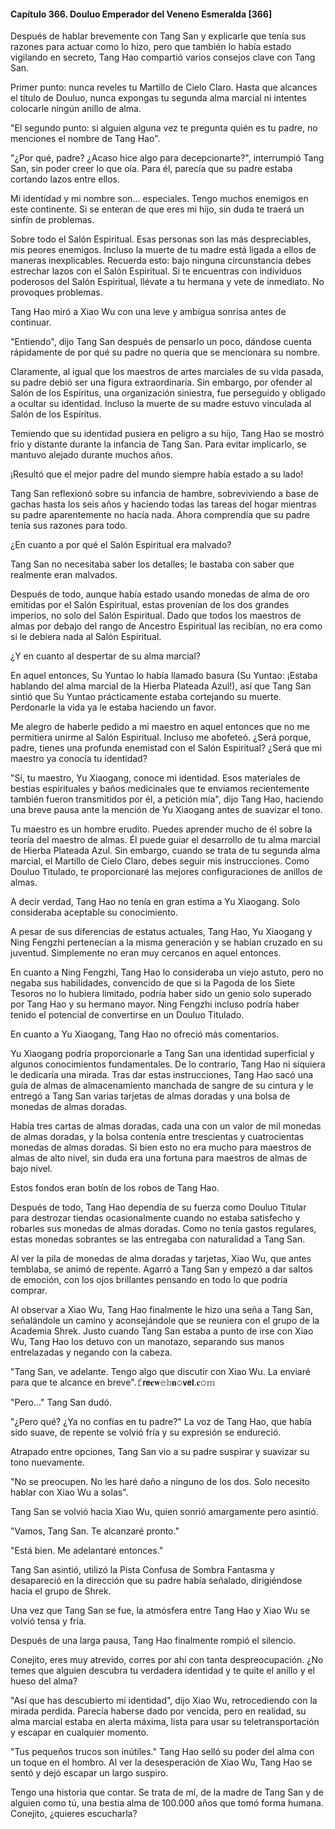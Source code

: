 
#### Capítulo 366. Douluo Emperador del Veneno Esmeralda [366]


Después de hablar brevemente con Tang San y explicarle que tenía sus razones para actuar como lo hizo, pero que también lo había estado vigilando en secreto, Tang Hao compartió varios consejos clave con Tang San.

Primer punto: nunca reveles tu Martillo de Cielo Claro. Hasta que alcances el título de Douluo, nunca expongas tu segunda alma marcial ni intentes colocarle ningún anillo de alma.

"El segundo punto: si alguien alguna vez te pregunta quién es tu padre, no menciones el nombre de Tang Hao".

"¿Por qué, padre? ¿Acaso hice algo para decepcionarte?", interrumpió Tang San, sin poder creer lo que oía. Para él, parecía que su padre estaba cortando lazos entre ellos.

Mi identidad y mi nombre son... especiales. Tengo muchos enemigos en este continente. Si se enteran de que eres mi hijo, sin duda te traerá un sinfín de problemas.

Sobre todo el Salón Espiritual. Esas personas son las más despreciables, mis peores enemigos. Incluso la muerte de tu madre está ligada a ellos de maneras inexplicables. Recuerda esto: bajo ninguna circunstancia debes estrechar lazos con el Salón Espiritual. Si te encuentras con individuos poderosos del Salón Espiritual, llévate a tu hermana y vete de inmediato. No provoques problemas.

Tang Hao miró a Xiao Wu con una leve y ambigua sonrisa antes de continuar.

"Entiendo", dijo Tang San después de pensarlo un poco, dándose cuenta rápidamente de por qué su padre no quería que se mencionara su nombre.

Claramente, al igual que los maestros de artes marciales de su vida pasada, su padre debió ser una figura extraordinaria. Sin embargo, por ofender al Salón de los Espíritus, una organización siniestra, fue perseguido y obligado a ocultar su identidad. Incluso la muerte de su madre estuvo vinculada al Salón de los Espíritus.

Temiendo que su identidad pusiera en peligro a su hijo, Tang Hao se mostró frío y distante durante la infancia de Tang San. Para evitar implicarlo, se mantuvo alejado durante muchos años.

¡Resultó que el mejor padre del mundo siempre había estado a su lado!

Tang San reflexionó sobre su infancia de hambre, sobreviviendo a base de gachas hasta los seis años y haciendo todas las tareas del hogar mientras su padre aparentemente no hacía nada. Ahora comprendía que su padre tenía sus razones para todo.

¿En cuanto a por qué el Salón Espiritual era malvado?

Tang San no necesitaba saber los detalles; le bastaba con saber que realmente eran malvados.

Después de todo, aunque había estado usando monedas de alma de oro emitidas por el Salón Espiritual, estas provenían de los dos grandes imperios, no solo del Salón Espiritual. Dado que todos los maestros de almas por debajo del rango de Ancestro Espiritual las recibían, no era como si le debiera nada al Salón Espiritual.

¿Y en cuanto al despertar de su alma marcial?

En aquel entonces, Su Yuntao lo había llamado basura (Su Yuntao: ¡Estaba hablando del alma marcial de la Hierba Plateada Azul!), así que Tang San sintió que Su Yuntao prácticamente estaba cortejando su muerte. Perdonarle la vida ya le estaba haciendo un favor.

Me alegro de haberle pedido a mi maestro en aquel entonces que no me permitiera unirme al Salón Espiritual. Incluso me abofeteó. ¿Será porque, padre, tienes una profunda enemistad con el Salón Espiritual? ¿Será que mi maestro ya conocía tu identidad?

"Sí, tu maestro, Yu Xiaogang, conoce mi identidad. Esos materiales de bestias espirituales y baños medicinales que te enviamos recientemente también fueron transmitidos por él, a petición mía", dijo Tang Hao, haciendo una breve pausa ante la mención de Yu Xiaogang antes de suavizar el tono.

Tu maestro es un hombre erudito. Puedes aprender mucho de él sobre la teoría del maestro de almas. Él puede guiar el desarrollo de tu alma marcial de Hierba Plateada Azul. Sin embargo, cuando se trata de tu segunda alma marcial, el Martillo de Cielo Claro, debes seguir mis instrucciones. Como Douluo Titulado, te proporcionaré las mejores configuraciones de anillos de almas.

A decir verdad, Tang Hao no tenía en gran estima a Yu Xiaogang. Solo consideraba aceptable su conocimiento.

A pesar de sus diferencias de estatus actuales, Tang Hao, Yu Xiaogang y Ning Fengzhi pertenecían a la misma generación y se habían cruzado en su juventud. Simplemente no eran muy cercanos en aquel entonces.

En cuanto a Ning Fengzhi, Tang Hao lo consideraba un viejo astuto, pero no negaba sus habilidades, convencido de que si la Pagoda de los Siete Tesoros no lo hubiera limitado, podría haber sido un genio solo superado por Tang Hao y su hermano mayor. Ning Fengzhi incluso podría haber tenido el potencial de convertirse en un Douluo Titulado.

En cuanto a Yu Xiaogang, Tang Hao no ofreció más comentarios.

Yu Xiaogang podría proporcionarle a Tang San una identidad superficial y algunos conocimientos fundamentales. De lo contrario, Tang Hao ni siquiera le dedicaría una mirada. Tras dar estas instrucciones, Tang Hao sacó una guía de almas de almacenamiento manchada de sangre de su cintura y le entregó a Tang San varias tarjetas de almas doradas y una bolsa de monedas de almas doradas.

Había tres cartas de almas doradas, cada una con un valor de mil monedas de almas doradas, y la bolsa contenía entre trescientas y cuatrocientas monedas de almas doradas. Si bien esto no era mucho para maestros de almas de alto nivel, sin duda era una fortuna para maestros de almas de bajo nivel.

Estos fondos eran botín de los robos de Tang Hao.

Después de todo, Tang Hao dependía de su fuerza como Douluo Titular para destrozar tiendas ocasionalmente cuando no estaba satisfecho y robarles sus monedas de almas doradas. Como no tenía gastos regulares, estas monedas sobrantes se las entregaba con naturalidad a Tang San.

Al ver la pila de monedas de alma doradas y tarjetas, Xiao Wu, que antes temblaba, se animó de repente. Agarró a Tang San y empezó a dar saltos de emoción, con los ojos brillantes pensando en todo lo que podría comprar.

Al observar a Xiao Wu, Tang Hao finalmente le hizo una seña a Tang San, señalándole un camino y aconsejándole que se reuniera con el grupo de la Academia Shrek. Justo cuando Tang San estaba a punto de irse con Xiao Wu, Tang Hao los detuvo con un manotazo, separando sus manos entrelazadas y negando con la cabeza.

"Tang San, ve adelante. Tengo algo que discutir con Xiao Wu. La enviaré para que te alcance en breve".𝚏𝗿𝗲𝐞𝐰𝚎𝕓𝐧𝚘𝘃𝗲𝐥.𝐜𝚘𝕞

"Pero..." Tang San dudó.

"¿Pero qué? ¿Ya no confías en tu padre?" La voz de Tang Hao, que había sido suave, de repente se volvió fría y su expresión se endureció.

Atrapado entre opciones, Tang San vio a su padre suspirar y suavizar su tono nuevamente.

"No se preocupen. No les haré daño a ninguno de los dos. Solo necesito hablar con Xiao Wu a solas".

Tang San se volvió hacia Xiao Wu, quien sonrió amargamente pero asintió.

"Vamos, Tang San. Te alcanzaré pronto."

"Está bien. Me adelantaré entonces."

Tang San asintió, utilizó la Pista Confusa de Sombra Fantasma y desapareció en la dirección que su padre había señalado, dirigiéndose hacia el grupo de Shrek.

Una vez que Tang San se fue, la atmósfera entre Tang Hao y Xiao Wu se volvió tensa y fría.

Después de una larga pausa, Tang Hao finalmente rompió el silencio.

Conejito, eres muy atrevido, corres por ahí con tanta despreocupación. ¿No temes que alguien descubra tu verdadera identidad y te quite el anillo y el hueso del alma?

"Así que has descubierto mi identidad", dijo Xiao Wu, retrocediendo con la mirada perdida. Parecía haberse dado por vencida, pero en realidad, su alma marcial estaba en alerta máxima, lista para usar su teletransportación y escapar en cualquier momento.

"Tus pequeños trucos son inútiles." Tang Hao selló su poder del alma con un toque en el hombro. Al ver la desesperación de Xiao Wu, Tang Hao se sentó y dejó escapar un largo suspiro.

Tengo una historia que contar. Se trata de mí, de la madre de Tang San y de alguien como tú, una bestia alma de 100.000 años que tomó forma humana. Conejito, ¿quieres escucharla?